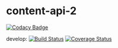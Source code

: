 # content-api-2
[![Codacy Badge](https://api.codacy.com/project/badge/Grade/38678d74417a455ba4983f359edec8e7)](https://app.codacy.com/app/uw-it-edm/content-api-2?utm_source=github.com&utm_medium=referral&utm_content=uw-it-edm/content-api-2&utm_campaign=Badge_Grade_Settings)

develop: [![Build Status](https://travis-ci.org/uw-it-edm/content-api-2.svg?branch=develop)](https://travis-ci.org/uw-it-edm/content-api-2) [![Coverage Status](https://coveralls.io/repos/github/uw-it-edm/content-api-2/badge.svg?branch=develop)](https://coveralls.io/github/uw-it-edm/content-api-2?branch=develop)
